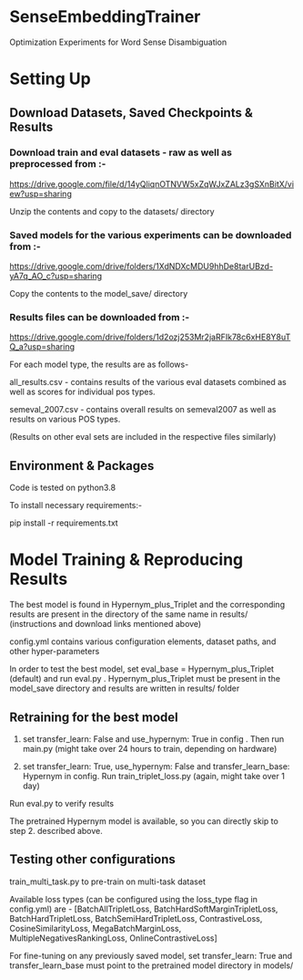 # SenseEmbeddingTrainer
Optimization Experiments for Word Sense Disambiguation

# Setting Up

## Download Datasets, Saved Checkpoints & Results

### Download train and eval datasets - raw as well as preprocessed from :-

https://drive.google.com/file/d/14yQliqnOTNVW5xZqWJxZALz3gSXnBitX/view?usp=sharing

Unzip the contents and copy to the datasets/ directory

### Saved models for the various experiments can be downloaded from :-

https://drive.google.com/drive/folders/1XdNDXcMDU9hhDe8tarUBzd-yA7q_AO_c?usp=sharing

Copy the contents to the model_save/ directory

### Results files can be downloaded from :-

https://drive.google.com/drive/folders/1d2ozj253Mr2jaRFIk78c6xHE8Y8uTQ_a?usp=sharing

For each model type, the results are as follows-

all_results.csv - contains results of the various eval datasets combined as well as scores for individual pos types.

semeval_2007.csv - contains overall results on semeval2007 as well as results on various POS types.

(Results on other eval sets are included in the respective files similarly)

## Environment & Packages

Code is tested on python3.8

To install necessary requirements:-

pip install -r requirements.txt

# Model Training & Reproducing Results

The best model is found in Hypernym_plus_Triplet and the corresponding results are present in the directory of the same name in results/ (instructions and download links mentioned above)

config.yml contains various configuration elements, dataset paths, and other hyper-parameters

In order to test the best model, set eval_base = Hypernym_plus_Triplet (default) and run eval.py . Hypernym_plus_Triplet must be present in the model_save directory and results are written in results/ folder

## Retraining for the best model

1. set transfer_learn: False and use_hypernym: True in config . Then run main.py (might take over 24 hours to train, depending on hardware)

2. set transfer_learn: True, use_hypernym: False and transfer_learn_base: Hypernym in config. Run train_triplet_loss.py (again, might take over 1 day)

Run eval.py to verify results

The pretrained Hypernym model is available, so you can directly skip to step 2. described above.

## Testing other configurations

train_multi_task.py to pre-train on multi-task dataset

Available loss types (can be configured using the loss_type flag in config.yml) are - [BatchAllTripletLoss, BatchHardSoftMarginTripletLoss, BatchHardTripletLoss, BatchSemiHardTripletLoss, ContrastiveLoss, CosineSimilarityLoss, MegaBatchMarginLoss, MultipleNegativesRankingLoss, OnlineContrastiveLoss]

For fine-tuning on any previously saved model, set transfer_learn: True and transfer_learn_base must point to the pretrained model directory in models/









